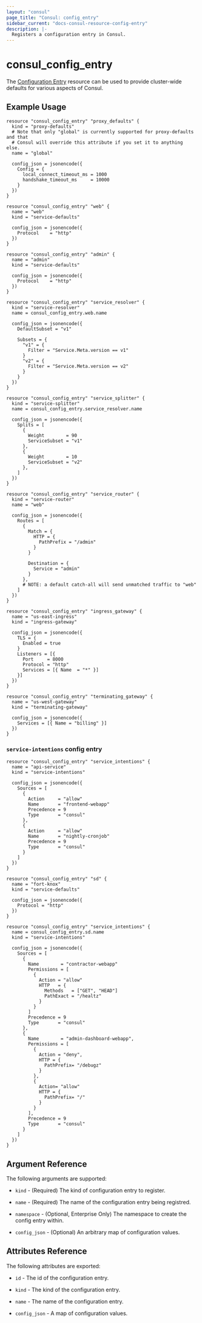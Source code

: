```yaml
---
layout: "consul"
page_title: "Consul: config_entry"
sidebar_current: "docs-consul-resource-config-entry"
description: |-
  Registers a configuration entry in Consul.
---
```


# consul_config_entry

The [Configuration Entry](https://www.consul.io/docs/agent/config_entries.html)
resource can be used to provide cluster-wide defaults for various aspects of
Consul.

## Example Usage

```hcl
resource "consul_config_entry" "proxy_defaults" {
  kind = "proxy-defaults"
  # Note that only "global" is currently supported for proxy-defaults and that
  # Consul will override this attribute if you set it to anything else.
  name = "global"

  config_json = jsonencode({
    Config = {
      local_connect_timeout_ms = 1000
      handshake_timeout_ms     = 10000
    }
  })
}

resource "consul_config_entry" "web" {
  name = "web"
  kind = "service-defaults"

  config_json = jsonencode({
    Protocol    = "http"
  })
}

resource "consul_config_entry" "admin" {
  name = "admin"
  kind = "service-defaults"

  config_json = jsonencode({
    Protocol    = "http"
  })
}

resource "consul_config_entry" "service_resolver" {
  kind = "service-resolver"
  name = consul_config_entry.web.name

  config_json = jsonencode({
    DefaultSubset = "v1"

    Subsets = {
      "v1" = {
        Filter = "Service.Meta.version == v1"
      }
      "v2" = {
        Filter = "Service.Meta.version == v2"
      }
    }
  })
}

resource "consul_config_entry" "service_splitter" {
  kind = "service-splitter"
  name = consul_config_entry.service_resolver.name

  config_json = jsonencode({
    Splits = [
      {
        Weight        = 90
        ServiceSubset = "v1"
      },
      {
        Weight        = 10
        ServiceSubset = "v2"
      },
    ]
  })
}

resource "consul_config_entry" "service_router" {
  kind = "service-router"
  name = "web"

  config_json = jsonencode({
    Routes = [
      {
        Match = {
          HTTP = {
            PathPrefix = "/admin"
          }
        }

        Destination = {
          Service = "admin"
        }
      },
      # NOTE: a default catch-all will send unmatched traffic to "web"
    ]
  })
}

resource "consul_config_entry" "ingress_gateway" {
  name = "us-east-ingress"
  kind = "ingress-gateway"

  config_json = jsonencode({
    TLS = {
      Enabled = true
    }
    Listeners = [{
      Port     = 8000
      Protocol = "http"
      Services = [{ Name  = "*" }]
    }]
  })
}

resource "consul_config_entry" "terminating_gateway" {
  name = "us-west-gateway"
  kind = "terminating-gateway"

  config_json = jsonencode({
    Services = [{ Name = "billing" }]
  })
}
```

### `service-intentions` config entry

```hcl
resource "consul_config_entry" "service_intentions" {
  name = "api-service"
  kind = "service-intentions"

  config_json = jsonencode({
    Sources = [
      {
        Action     = "allow"
        Name       = "frontend-webapp"
        Precedence = 9
        Type       = "consul"
      },
      {
        Action     = "allow"
        Name       = "nightly-cronjob"
        Precedence = 9
        Type       = "consul"
      }
    ]
  })
}
```

```hcl
resource "consul_config_entry" "sd" {
  name = "fort-knox"
  kind = "service-defaults"

  config_json = jsonencode({
    Protocol = "http"
  })
}

resource "consul_config_entry" "service_intentions" {
  name = consul_config_entry.sd.name
  kind = "service-intentions"

  config_json = jsonencode({
    Sources = [
      {
        Name        = "contractor-webapp"
        Permissions = [
          {
            Action = "allow"
            HTTP   = {
              Methods   = ["GET", "HEAD"]
              PathExact = "/healtz"
            }
          }
        ]
        Precedence = 9
        Type       = "consul"
      },
      {
        Name        = "admin-dashboard-webapp",
        Permissions = [
          {
            Action = "deny",
            HTTP = {
              PathPrefix= "/debugz"
            }
          },
          {
            Action= "allow"
            HTTP = {
              PathPrefix= "/"
            }
          }
        ],
        Precedence = 9
        Type       = "consul"
      }
    ]
  })
}
```

## Argument Reference

The following arguments are supported:

* `kind` - (Required) The kind of configuration entry to register.

* `name` - (Required) The name of the configuration entry being registred.

* `namespace` - (Optional, Enterprise Only) The namespace to create the config entry within.

* `config_json` - (Optional) An arbitrary map of configuration values.

## Attributes Reference

The following attributes are exported:

* `id` - The id of the configuration entry.

* `kind` - The kind of the configuration entry.

* `name` - The name of the configuration entry.

* `config_json` - A map of configuration values.
